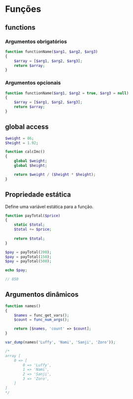 # Funções

## functions
### Argumentos obrigatórios
```php
function functionName($arg1, $arg2, $arg3)
{
	$array = [$arg1, $arg2, $arg3];
	return $array;
}
```

### Argumentos opcionais
```php
function functionName($arg1, $arg2 = true, $arg3 = null)
{
	$array = [$arg1, $arg2, $arg3];
	return $array;
}
```

## global access
```php
$weight = 86;
$height = 1.92;

function calcImc()
{
	global $weight;
	global $height;

	return $weight / ($height * $height);
}
```

## Propriedade estática
Define uma variável estática para a função.
```php
function payTotal($price)
{
	static $total;
	$total += $price;
	
	return $total;
}

$pay = payTotal(200);
$pay = payTotal(150);
$pay = payTotal(500);

echo $pay;

// 850
```

## Argumentos dinâmicos
```php
function names()
{
	$names = func_get_vars();
	$count = func_num_args();

	return [$names, 'count' => $count];
}

var_dump(names('Luffy', 'Nami', 'Sanji', 'Zoro'));

/*
array [
	0 => [
		0 => 'Luffy',
		1 => 'Nami',
		2 => 'Sanji',
		3 => 'Zoro',
	]
]
*/
```
<!--stackedit_data:
eyJoaXN0b3J5IjpbLTc5MjAxMDc4OCwxOTQyNTAyOTQsLTIxMj
I5OTU5MTgsLTY3MzM0MjM2NywtMTU5NzUwNTY3OCwtMTg3MTc5
MjQ1M119
-->